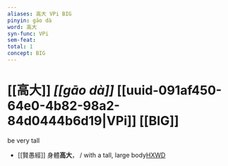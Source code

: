 ```yaml
---
aliases: 高大 VPi BIG
pinyin: gāo dà
word: 高大
syn-func: VPi
sem-feat: 
total: 1
concept: BIG 
---
```

# [[高大]] *[[gāo dà]]*  [[uuid-091af450-64e0-4b82-98a2-84d0444b6d19|VPi]] [[BIG]]
be very tall
 - [[賢愚經]] 身體**高大**， / with a tall, large body[HXWD](https://hxwd.org/textview.html?location=KR6b0059_T_010-0420c.13)